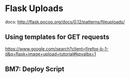 # Flask Uploads
docs: http://flask.pocoo.org/docs/0.12/patterns/fileuploads/


## Using templates for GET requests 
https://www.google.com/search?client=firefox-b-1-d&q=flask+image+upload+tutorial#kpvalbx=1

## BM7: Deploy Script